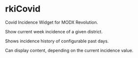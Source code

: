 # rkiCovid
Covid Incidence Widget for MODX Revolution.

Show current week incidence of a given district.

Shows incidence history of configurable past days.

Can display content, depending on the current incidence value.

